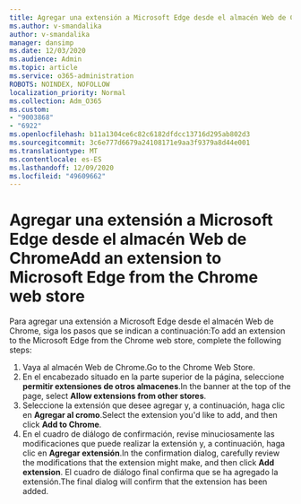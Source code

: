 ```yaml
---
title: Agregar una extensión a Microsoft Edge desde el almacén Web de Chrome
ms.author: v-smandalika
author: v-smandalika
manager: dansimp
ms.date: 12/03/2020
ms.audience: Admin
ms.topic: article
ms.service: o365-administration
ROBOTS: NOINDEX, NOFOLLOW
localization_priority: Normal
ms.collection: Adm_O365
ms.custom:
- "9003868"
- "6922"
ms.openlocfilehash: b11a1304ce6c82c6182dfdcc13716d295ab802d3
ms.sourcegitcommit: 3c6e777d6679a24108171e9aa3f9379a8d44e001
ms.translationtype: MT
ms.contentlocale: es-ES
ms.lasthandoff: 12/09/2020
ms.locfileid: "49609662"
---
```

# <a name="add-an-extension-to-microsoft-edge-from-the-chrome-web-store"></a><span data-ttu-id="fa12d-102">Agregar una extensión a Microsoft Edge desde el almacén Web de Chrome</span><span class="sxs-lookup"><span data-stu-id="fa12d-102">Add an extension to Microsoft Edge from the Chrome web store</span></span>

<span data-ttu-id="fa12d-103">Para agregar una extensión a Microsoft Edge desde el almacén Web de Chrome, siga los pasos que se indican a continuación:</span><span class="sxs-lookup"><span data-stu-id="fa12d-103">To add an extension to the Microsoft Edge from the Chrome web store, complete the following steps:</span></span>

1. <span data-ttu-id="fa12d-104">Vaya al almacén Web de Chrome.</span><span class="sxs-lookup"><span data-stu-id="fa12d-104">Go to the Chrome Web Store.</span></span>
2. <span data-ttu-id="fa12d-105">En el encabezado situado en la parte superior de la página, seleccione **permitir extensiones de otros almacenes**.</span><span class="sxs-lookup"><span data-stu-id="fa12d-105">In the banner at the top of the page, select **Allow extensions from other stores**.</span></span>
3. <span data-ttu-id="fa12d-106">Seleccione la extensión que desee agregar y, a continuación, haga clic en **Agregar al cromo**.</span><span class="sxs-lookup"><span data-stu-id="fa12d-106">Select the extension you'd like to add, and then click **Add to Chrome**.</span></span>
4. <span data-ttu-id="fa12d-107">En el cuadro de diálogo de confirmación, revise minuciosamente las modificaciones que puede realizar la extensión y, a continuación, haga clic en **Agregar extensión**.</span><span class="sxs-lookup"><span data-stu-id="fa12d-107">In the confirmation dialog, carefully review the modifications that the extension might make, and then click **Add extension**.</span></span>
<span data-ttu-id="fa12d-108">El cuadro de diálogo final confirma que se ha agregado la extensión.</span><span class="sxs-lookup"><span data-stu-id="fa12d-108">The final dialog will confirm that the extension has been added.</span></span>